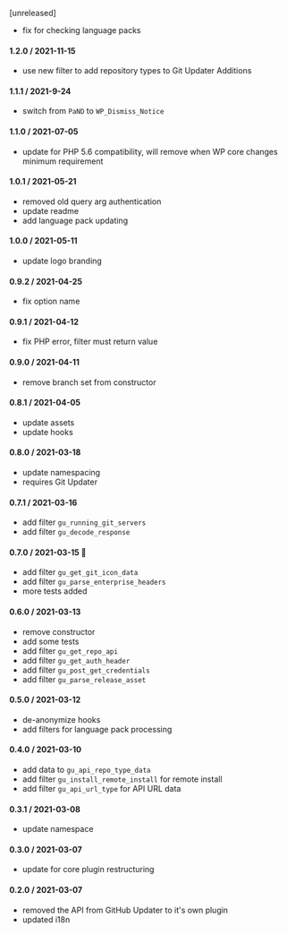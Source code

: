 [unreleased]
* fix for checking language packs

#### 1.2.0 / 2021-11-15
* use new filter to add repository types to Git Updater Additions

#### 1.1.1 / 2021-9-24
* switch from `PaND` to `WP_Dismiss_Notice`

#### 1.1.0 / 2021-07-05
* update for PHP 5.6 compatibility, will remove when WP core changes minimum requirement

#### 1.0.1 / 2021-05-21
* removed old query arg authentication
* update readme
* add language pack updating

#### 1.0.0 / 2021-05-11
* update logo branding

#### 0.9.2 / 2021-04-25
* fix option name

#### 0.9.1 / 2021-04-12
* fix PHP error, filter must return value

#### 0.9.0 / 2021-04-11
* remove branch set from constructor

#### 0.8.1 / 2021-04-05
* update assets
* update hooks

#### 0.8.0 / 2021-03-18
* update namespacing
* requires Git Updater

#### 0.7.1 / 2021-03-16
* add filter `gu_running_git_servers`
* add filter `gu_decode_response`

#### 0.7.0 / 2021-03-15 🎂
* add filter `gu_get_git_icon_data`
* add filter `gu_parse_enterprise_headers`
* more tests added

#### 0.6.0 / 2021-03-13
* remove constructor
* add some tests
* add filter `gu_get_repo_api`
* add filter `gu_get_auth_header`
* add filter `gu_post_get_credentials`
* add filter `gu_parse_release_asset`

#### 0.5.0 / 2021-03-12
* de-anonymize hooks
* add filters for language pack processing

#### 0.4.0 / 2021-03-10
* add data to `gu_api_repo_type_data`
* add filter `gu_install_remote_install` for remote install
* add filter `gu_api_url_type` for API URL data

#### 0.3.1 / 2021-03-08
* update namespace

#### 0.3.0 / 2021-03-07
* update for core plugin restructuring

#### 0.2.0 / 2021-03-07
* removed the API from GitHub Updater to it's own plugin
* updated i18n
